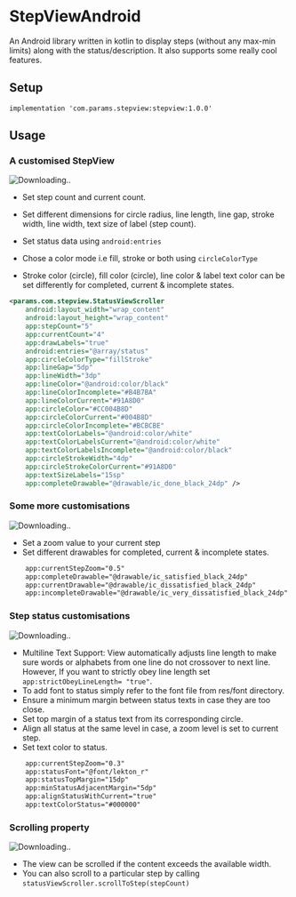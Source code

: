 # StepViewAndroid
An Android library written in kotlin to display steps (without any max-min limits) along with the status/description. It also supports some really cool features.

## Setup

```
implementation 'com.params.stepview:stepview:1.0.0'
```

## Usage

### A customised StepView

![Downloading..](https://github.com/params-ing/StepViewAndroid/blob/dev/screenshots/colors_stepview.png)

* Set step count and current count.

* Set different dimensions for circle radius, line length, line gap, stroke width, line width, text size of label (step count).

* Set status data using ```android:entries```

* Chose a color mode i.e  fill, stroke or both using ```circleColorType```

* Stroke color (circle), fill color (circle), line color & label text color can be set differently for completed, current & incomplete states.

```XML
<params.com.stepview.StatusViewScroller
    android:layout_width="wrap_content"
    android:layout_height="wrap_content"
    app:stepCount="5"
    app:currentCount="4"
    app:drawLabels="true"
    android:entries="@array/status"
    app:circleColorType="fillStroke"
    app:lineGap="5dp"
    app:lineWidth="3dp"
    app:lineColor="@android:color/black"
    app:lineColorIncomplete="#B4B7BA"
    app:lineColorCurrent="#91A8D0"
    app:circleColor="#CC004B8D"
    app:circleColorCurrent="#004B8D"
    app:circleColorIncomplete="#BCBCBE"
    app:textColorLabels="@android:color/white"
    app:textColorLabelsCurrent="@android:color/white"
    app:textColorLabelsIncomplete="@android:color/black"
    app:circleStrokeWidth="4dp"
    app:circleStrokeColorCurrent="#91A8D0"
    app:textSizeLabels="15sp"
    app:completeDrawable="@drawable/ic_done_black_24dp" />
```

### Some more customisations

![Downloading..](https://github.com/params-ing/StepViewAndroid/blob/dev/screenshots/drawable_zoom_stepview.png)

* Set a zoom value to your current step
* Set different drawables for completed, current & incomplete states.

```XML
    app:currentStepZoom="0.5"
    app:completeDrawable="@drawable/ic_satisfied_black_24dp"
    app:currentDrawable="@drawable/ic_dissatisfied_black_24dp"
    app:incompleteDrawable="@drawable/ic_very_dissatisfied_black_24dp"
```

### Step status customisations

![Downloading..](https://github.com/params-ing/StepViewAndroid/blob/dev/screenshots/android_stepview.png)

* Multiline Text Support: View automatically adjusts line length to make sure words or alphabets from one line do not crossover to next line.
  However, If you want to strictly obey line length set ```app:strictObeyLineLength= "true"```.
* To add font to status simply refer to the font file from res/font directory.
* Ensure a minimum margin between status texts in case they are too close.
* Set top margin of a status text from its corresponding circle.
* Align all status at the same level in case, a zoom level is set to current step.
* Set text color to status.

```XML
    app:currentStepZoom="0.3"
    app:statusFont="@font/lekton_r"
    app:statusTopMargin="15dp"
    app:minStatusAdjacentMargin="5dp"
    app:alignStatusWithCurrent="true"
    app:textColorStatus="#000000"
```

### Scrolling property

![Downloading..](https://github.com/params-ing/StepViewAndroid/blob/dev/screenshots/fragment_scroll_stepview.gif)

* The view can be scrolled if the content exceeds the available width.
* You can also scroll to a particular step by calling ```statusViewScroller.scrollToStep(stepCount)```
